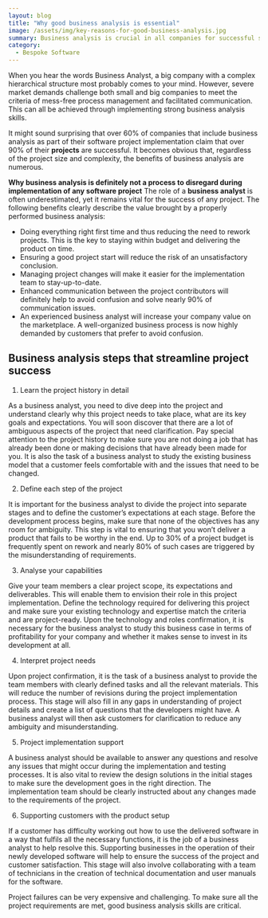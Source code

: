 ```yaml
---
layout: blog
title: "Why good business analysis is essential"
image: /assets/img/key-reasons-for-good-business-analysis.jpg
summary: Business analysis is crucial in all companies for successful software projects, ensuring clarity, reducing rework, and enhancing communication for project success.
category:
  - Bespoke Software
---
```


When you hear the words Business Analyst, a big company with a complex hierarchical structure most probably comes to your mind. However, severe market demands challenge both small and big companies to meet the criteria of mess-free process management and facilitated communication. This can all be achieved through implementing strong business analysis skills.

It might sound surprising that over 60% of companies that include business analysis as part of their software project implementation claim that over 90% of their **projects** are successful. It becomes obvious that, regardless of the project size and complexity, the benefits of business analysis are numerous.
 

**Why business analysis is definitely not a process to disregard during implementation of any software project**
The role of a **business analyst** is often underestimated, yet it remains vital for the success of any project. The following benefits clearly describe the value brought by a properly performed business analysis:

- Doing everything right first time and thus reducing the need to rework projects. This is the key to staying within budget and delivering the product on time.
- Ensuring a good project start will reduce the risk of an unsatisfactory conclusion.
- Managing project changes will make it easier for the implementation team to stay-up-to-date.
- Enhanced communication between the project contributors will definitely help to avoid confusion and solve nearly 90% of communication issues.
- An experienced business analyst will increase your company value on the marketplace. A well-organized business process is now highly demanded by customers that prefer to avoid confusion.
 
## Business analysis steps that streamline project success

1. Learn the project history in detail

As a business analyst, you need to dive deep into the project and understand clearly why this project needs to take place, what are its key goals and expectations. You will soon discover that there are a lot of ambiguous aspects of the project that need clarification. Pay special attention to the project history to make sure you are not doing a job that has already been done or making decisions that have already been made for you. It is also the task of a business analyst to study the existing business model that a customer feels comfortable with and the issues that need to be changed.
 
2. Define each step of the project

It is important for the business analyst to divide the project into separate stages and to define the customer’s expectations at each stage. Before the development process begins, make sure that none of the objectives has any room for ambiguity. This step is vital to ensuring that you won’t deliver a product that fails to be worthy in the end. Up to 30% of a project budget is frequently spent on rework and nearly 80% of such cases are triggered by the misunderstanding of requirements.
 
3. Analyse your capabilities

Give your team members a clear project scope, its expectations and deliverables. This will enable them to envision their role in this project implementation. Define the technology required for delivering this project and make sure your existing technology and expertise match the criteria and are project-ready. Upon the technology and roles confirmation, it is necessary for the business analyst to study this business case in terms of profitability for your company and whether it makes sense to invest in its development at all.
 
4. Interpret project needs

Upon project confirmation, it is the task of a business analyst to provide the team members with clearly defined tasks and all the relevant materials. This will reduce the number of revisions during the project implementation process. This stage will also fill in any gaps in understanding of project details and create a list of questions that the developers might have. A business analyst will then ask customers for clarification to reduce any ambiguity and misunderstanding.
 
5. Project implementation support

A business analyst should be available to answer any questions and resolve any issues that might occur during the implementation and testing processes. It is also vital to review the design solutions in the initial stages to make sure the development goes in the right direction. The implementation team should be clearly instructed about any changes made to the requirements of the project.
 
6. Supporting customers with the product setup

If a customer has difficulty working out how to use the delivered software in a way that fulfils all the necessary functions, it is the job of a business analyst to help resolve this. Supporting businesses in the operation of their newly developed software will help to ensure the success of the project and customer satisfaction. This stage will also involve collaborating with a team of technicians in the creation of technical documentation and user manuals for the software.

Project failures can be very expensive and challenging. To make sure all the project requirements are met, good business analysis skills are critical.

